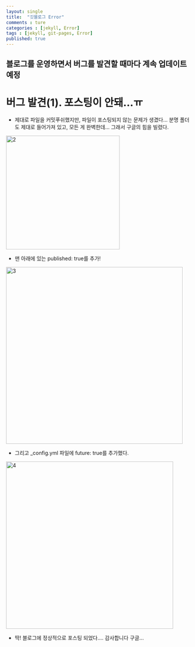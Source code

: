 ```yaml
---
layout: single
title:  "깃블로그 Error"
comments : ture
categories : [jekyll, Error]
tags : [jekyll, git-pages, Error]
published: true
---
```


## 블로그를 운영하면서 버그를 발견할 때마다 계속 업데이트 예정

# 버그 발견(1). 포스팅이 안돼...ㅠ

+ 제대로 파일을 커밋푸쉬했지만, 파일이 포스팅되지 않는 문제가 생겼다... 분명 폴더도 제대로 들어가져 있고, 모든 게 완벽한데... 그래서 구글의 힘을 빌렸다.

<img width="310" alt="2" src="https://user-images.githubusercontent.com/75836426/151710775-277738a8-2c2f-4046-ac78-d09b573b461d.png">

+ 맨 아래에 있는  published: true를 추가!

<img width="482" alt="3" src="https://user-images.githubusercontent.com/75836426/151710806-86b3fdef-9a3f-4d0f-9dd4-2dce9a0063c8.png">

+ 그리고 _config.yml 파일에 future: true를 추가했다.

<img width="456" alt="4" src="https://user-images.githubusercontent.com/75836426/151710816-06becf0f-77be-4ca2-8644-2114348f31a4.png">

+ 딱! 블로그에 정상적으로 포스팅 되었다.... 감사합니다 구글...